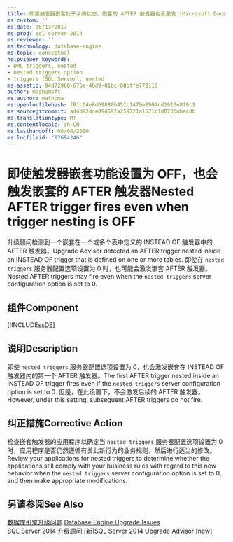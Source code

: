 ```yaml
---
title: 即使触发器嵌套处于关闭状态，嵌套的 AFTER 触发器也会激发 |Microsoft Docs
ms.custom: ''
ms.date: 06/13/2017
ms.prod: sql-server-2014
ms.reviewer: ''
ms.technology: database-engine
ms.topic: conceptual
helpviewer_keywords:
- DML triggers, nested
- nested triggers option
- triggers [SQL Server], nested
ms.assetid: 94d72960-676e-40d9-81bc-08bffe778110
author: mashamsft
ms.author: mathoma
ms.openlocfilehash: f91c04e8d69880b451c1479e2907cd1910e8f9c1
ms.sourcegitcommit: ad4d92dce894592a259721a1571b1d8736abacdb
ms.translationtype: MT
ms.contentlocale: zh-CN
ms.lasthandoff: 08/04/2020
ms.locfileid: "87694246"
---
```

# <a name="nested-after-trigger-fires-even-when-trigger-nesting-is-off"></a><span data-ttu-id="4563d-102">即使触发器嵌套功能设置为 OFF，也会触发嵌套的 AFTER 触发器</span><span class="sxs-lookup"><span data-stu-id="4563d-102">Nested AFTER trigger fires even when trigger nesting is OFF</span></span>
  <span data-ttu-id="4563d-103">升级顾问检测到一个嵌套在一个或多个表中定义的 INSTEAD OF 触发器中的 AFTER 触发器。</span><span class="sxs-lookup"><span data-stu-id="4563d-103">Upgrade Advisor detected an AFTER trigger nested inside an INSTEAD OF trigger that is defined on one or more tables.</span></span> <span data-ttu-id="4563d-104">即使在 `nested triggers` 服务器配置选项设置为 0 时，也可能会激发嵌套 AFTER 触发器。</span><span class="sxs-lookup"><span data-stu-id="4563d-104">Nested AFTER triggers may fire even when the `nested triggers` server configuration option is set to 0.</span></span>  
  
## <a name="component"></a><span data-ttu-id="4563d-105">组件</span><span class="sxs-lookup"><span data-stu-id="4563d-105">Component</span></span>  
 [!INCLUDE[ssDE](../../includes/ssde-md.md)]  
  
## <a name="description"></a><span data-ttu-id="4563d-106">说明</span><span class="sxs-lookup"><span data-stu-id="4563d-106">Description</span></span>  
 <span data-ttu-id="4563d-107">即使 `nested triggers` 服务器配置选项设置为 0，也会激发嵌套在 INSTEAD OF 触发器内的第一个 AFTER 触发器。</span><span class="sxs-lookup"><span data-stu-id="4563d-107">The first AFTER trigger nested inside an INSTEAD OF trigger fires even if the `nested triggers` server configuration option is set to 0.</span></span> <span data-ttu-id="4563d-108">但是，在此设置下，不会激发后续的 AFTER 触发器。</span><span class="sxs-lookup"><span data-stu-id="4563d-108">However, under this setting, subsequent AFTER triggers do not fire.</span></span>  
  
## <a name="corrective-action"></a><span data-ttu-id="4563d-109">纠正措施</span><span class="sxs-lookup"><span data-stu-id="4563d-109">Corrective Action</span></span>  
 <span data-ttu-id="4563d-110">检查嵌套触发器的应用程序以确定当 `nested triggers` 服务器配置选项设置为 0 时，应用程序是否仍然遵循有关此新行为的业务规则，然后进行适当的修改。</span><span class="sxs-lookup"><span data-stu-id="4563d-110">Review your applications for nested triggers to determine whether the applications still comply with your business rules with regard to this new behavior when the `nested triggers` server configuration option is set to 0, and then make appropriate modifications.</span></span>  
  
## <a name="see-also"></a><span data-ttu-id="4563d-111">另请参阅</span><span class="sxs-lookup"><span data-stu-id="4563d-111">See Also</span></span>  
 <span data-ttu-id="4563d-112">[数据库引擎升级问题](../../../2014/sql-server/install/database-engine-upgrade-issues.md) </span><span class="sxs-lookup"><span data-stu-id="4563d-112">[Database Engine Upgrade Issues](../../../2014/sql-server/install/database-engine-upgrade-issues.md) </span></span>  
 [<span data-ttu-id="4563d-113">SQL Server 2014 升级顾问 &#91;新&#93;</span><span class="sxs-lookup"><span data-stu-id="4563d-113">SQL Server 2014 Upgrade Advisor &#91;new&#93;</span></span>](sql-server-2014-upgrade-advisor.md)  
  
  
